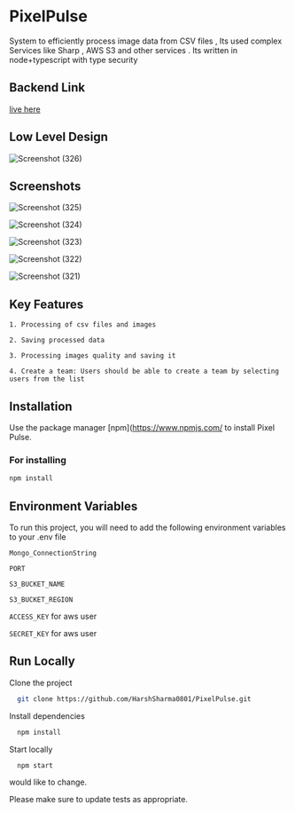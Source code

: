 # PixelPulse

System to efficiently process image data from CSV files ,  Its used complex Services like Sharp , AWS S3 and other services . Its written in node+typescript with type security  

  ## Backend Link
  [live here](https://pixelpulse-hl7i.onrender.com/)

## Low Level Design 
![Screenshot (326)](https://github.com/HarshSharma0801/PixelPulse/assets/121893196/5c9a3ce6-bb4f-4109-b700-fb49d3c4cbdc)




## Screenshots

![Screenshot (325)](https://github.com/HarshSharma0801/PixelPulse/assets/121893196/5baaee13-c3de-4b5c-9df8-85620fc3254f)

![Screenshot (324)](https://github.com/HarshSharma0801/PixelPulse/assets/121893196/f55c1e1a-7fd9-4b92-8a87-4c6757e24161)

![Screenshot (323)](https://github.com/HarshSharma0801/PixelPulse/assets/121893196/8e06bf0e-72c8-4c69-8bef-4a91a59df73d)

![Screenshot (322)](https://github.com/HarshSharma0801/PixelPulse/assets/121893196/bf10e81f-1157-408f-9abb-5d5c78986e2c)

![Screenshot (321)](https://github.com/HarshSharma0801/PixelPulse/assets/121893196/a6c04316-4c36-4d2b-b55e-62dc16c808df)






  
## Key Features 

`1. Processing of csv files and images `

`2. Saving processed data `

`3. Processing images quality and saving it `

`4. Create a team: Users should be able to create a team by selecting users from the list`



## Installation

Use the package manager [npm](https://www.npmjs.com/ to install Pixel Pulse.
### For installing
```bash
npm install
```



## Environment Variables

To run this project, you will need to add the following environment variables to your .env file

`Mongo_ConnectionString`

`PORT`

`S3_BUCKET_NAME`

`S3_BUCKET_REGION`

`ACCESS_KEY` for aws user

`SECRET_KEY` for aws user



## Run Locally

Clone the project

```bash
  git clone https://github.com/HarshSharma0801/PixelPulse.git
```

Install dependencies

```bash
  npm install
```

Start locally

```bash
  npm start
```


would like to change.

Please make sure to update tests as appropriate.


















